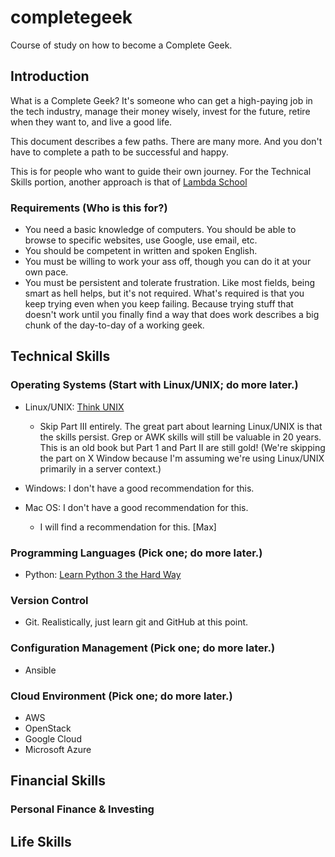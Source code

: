 # completegeek
Course of study on how to become a Complete Geek.

## Introduction

What is a Complete Geek? It's someone who can get a high-paying job in the tech industry, manage their money wisely, invest for the future, retire when they want to, and live a good life.

This document describes a few paths. There are many more. And you don't have to complete a path to be successful and happy.

This is for people who want to guide their own journey. For the Technical Skills portion, another approach is that of [Lambda School](https://lambdaschool.com/)

### Requirements (Who is this for?)

* You need a basic knowledge of computers. You should be able to browse to specific websites, use Google, use email, etc.
* You should be competent in written and spoken English.
* You must be willing to work your ass off, though you can do it at your own pace.
* You must be persistent and tolerate frustration. Like most fields, being smart as hell helps, but it's not required. What's required is that you keep trying even when you keep failing. Because trying stuff that doesn't work until you finally find a way that does work describes a big chunk of the day-to-day of a working geek.

## Technical Skills

### Operating Systems (Start with Linux/UNIX; do more later.)

* Linux/UNIX: [Think UNIX](https://www.amazon.com/Think-UNIX-Jon-Lasser/dp/078972376X/)
  * Skip Part III entirely. The great part about learning Linux/UNIX is that the skills persist. Grep or AWK skills will still be valuable in 20 years. This is an old book but Part 1 and Part II are still gold! (We're skipping the part on X Window because I'm assuming we're using Linux/UNIX primarily in a server context.)
  
* Windows: I don't have a good recommendation for this.

* Mac OS: I don't have a good recommendation for this.
  * I will find a recommendation for this. [Max]

### Programming Languages (Pick one; do more later.)

* Python: [Learn Python 3 the Hard Way](https://www.amazon.com/Learn-Python-Hard-Way-Introduction/dp/0134692888)


### Version Control
* Git. Realistically, just learn git and GitHub at this point.

### Configuration Management (Pick one; do more later.)

* Ansible

### Cloud Environment (Pick one; do more later.)

* AWS
* OpenStack
* Google Cloud
* Microsoft Azure


## Financial Skills

### Personal Finance & Investing


## Life Skills
